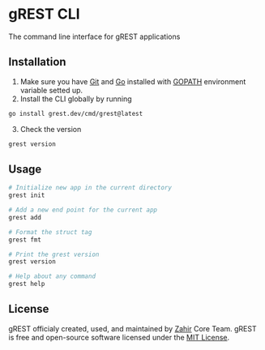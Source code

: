 # gREST CLI

The command line interface for gREST applications

## Installation

1. Make sure you have [Git](https://git-scm.com) and [Go](https://go.dev) installed with [GOPATH](https://pkg.go.dev/cmd/go#hdr-GOPATH_environment_variable) environment variable setted up.
2. Install the CLI globally by running
```bash
go install grest.dev/cmd/grest@latest
```
3. Check the version
```bash
grest version
```

## Usage

```bash
# Initialize new app in the current directory
grest init

# Add a new end point for the current app
grest add

# Format the struct tag
grest fmt

# Print the grest version
grest version

# Help about any command
grest help
```

## License

gREST officialy created, used, and maintained by [Zahir](https://zahiraccounting.com) Core Team. gREST is free and open-source software licensed under the [MIT License](https://github.com/zahir-core/grest-cli/blob/main/LICENSE).